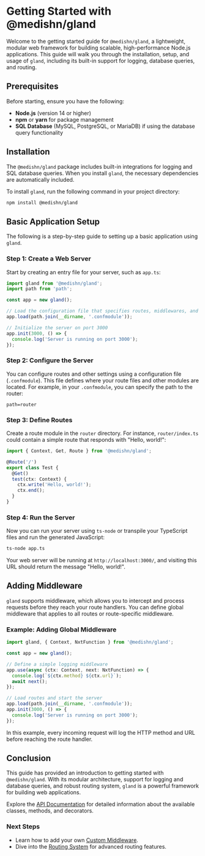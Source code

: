 # Getting Started with @medishn/gland

Welcome to the getting started guide for `@medishn/gland`, a lightweight, modular web framework for building scalable, high-performance Node.js applications. This guide will walk you through the installation, setup, and usage of `gland`, including its built-in support for logging, database queries, and routing.

## Prerequisites

Before starting, ensure you have the following:

- **Node.js** (version 14 or higher)
- **npm** or **yarn** for package management
- **SQL Database** (MySQL, PostgreSQL, or MariaDB) if using the database query functionality

## Installation

The `@medishn/gland` package includes built-in integrations for logging and SQL database queries. When you install `gland`, the necessary dependencies are automatically included.

To install `gland`, run the following command in your project directory:

```bash
npm install @medishn/gland
```

## Basic Application Setup

The following is a step-by-step guide to setting up a basic application using `gland`.

### Step 1: Create a Web Server

Start by creating an entry file for your server, such as `app.ts`:

```typescript
import gland from '@medishn/gland';
import path from 'path';

const app = new gland();

// Load the configuration file that specifies routes, middlewares, and other settings
app.load(path.join(__dirname, '.confmodule'));

// Initialize the server on port 3000
app.init(3000, () => {
  console.log('Server is running on port 3000');
});
```

### Step 2: Configure the Server

You can configure routes and other settings using a configuration file (`.confmodule`). This file defines where your route files and other modules are located. For example, in your `.confmodule`, you can specify the path to the router:

```
path=router
```

### Step 3: Define Routes

Create a route module in the `router` directory. For instance, `router/index.ts` could contain a simple route that responds with "Hello, world!":

```typescript
import { Context, Get, Route } from '@medishn/gland';

@Route('/')
export class Test {
  @Get()
  test(ctx: Context) {
    ctx.write('Hello, world!');
    ctx.end();
  }
}
```

### Step 4: Run the Server

Now you can run your server using `ts-node` or transpile your TypeScript files and run the generated JavaScript:

```bash
ts-node app.ts
```

Your web server will be running at `http://localhost:3000/`, and visiting this URL should return the message "Hello, world!".

## Adding Middleware

`gland` supports middleware, which allows you to intercept and process requests before they reach your route handlers. You can define global middleware that applies to all routes or route-specific middleware.

### Example: Adding Global Middleware

```typescript
import gland, { Context, NxtFunction } from '@medishn/gland';

const app = new gland();

// Define a simple logging middleware
app.use(async (ctx: Context, next: NxtFunction) => {
  console.log(`${ctx.method} ${ctx.url}`);
  await next();
});

// Load routes and start the server
app.load(path.join(__dirname, '.confmodule'));
app.init(3000, () => {
  console.log('Server is running on port 3000');
});
```

In this example, every incoming request will log the HTTP method and URL before reaching the route handler.

## Conclusion

This guide has provided an introduction to getting started with `@medishn/gland`. With its modular architecture, support for logging and database queries, and robust routing system, `gland` is a powerful framework for building web applications.

Explore the [API Documentation](./api) for detailed information about the available classes, methods, and decorators.

### Next Steps

- Learn how to add your own [Custom Middleware](./4.middleware.md).
- Dive into the [Routing System](./3.routing.md) for advanced routing features.